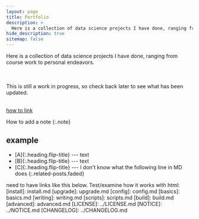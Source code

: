 ```yaml
---
layout: page
title: Portfolio
description: >
  Here is a collection of data science projects I have done, ranging from course work to personal endeavors.
hide_description: true
sitemap: false
---
```


Here is a collection of data science projects I have done, ranging from course work to personal endeavors.

<br/><br/>
This is still a work in progress, so check back later to see what has been updated.
<br/><br/>


[how to link](https://google.com)

How to add a note
{:.note}


## example
* [A]{:.heading.flip-title} --- text
* [B]{:.heading.flip-title} --- text
* [C]{:.heading.flip-title} --- I don't know what the following line in MD does
{:.related-posts.faded}

need to have links like this below. Test/examine how it works with html:
[install]: install.md
[upgrade]: upgrade.md
[config]: config.md
[basics]: basics.md
[writing]: writing.md
[scripts]: scripts.md
[build]: build.md
[advanced]: advanced.md
[LICENSE]: ../LICENSE.md
[NOTICE]: ../NOTICE.md
[CHANGELOG]: ../CHANGELOG.md
